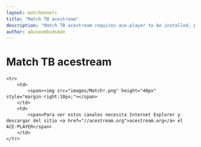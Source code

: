 ```yaml
---
layout: matchannels
title: "Match TB acestream"
description: "Match TB acestream requires ace-player to be installed, para ver la señal de Match TB acestream necesita descargar ace-player del sitio http://acestream.org"
author: abuseombudsman
---
```

# Match TB acestream
<html>
<head>
	
	<tr>
		<td>
			<span><img src="images/Match!.png" height="40px" style="margin-right:10px;"></span>
		</td>
		<td>
			<span>Para ver estos canales necesita Internet Explorer y descargar del sitio <a href="//acestream.org">acestream.org</a> el ACE-PLAYER</span>
		</td>
	</tr>
	
<body>
	<script type="text/javascript">
		<!--//--><![CDATA[// ><!--

		function init() {
			var useInternalControls = true;
    
			var controls = new TorrentStream.Controls("tsplayer", {
					style: useInternalControls ? "internal" : "ts-black",
					debug: true
			});
    
			try {
					var player = new TorrentStream.Player(controls.getPluginContainer(), {
					debug: true,
					useInternalControls: useInternalControls,
					bgColor: "#000000",
					fontColor: "#ffffff",
					onLoad: function() {
						this.registerEventHandler(controls);
						controls.attachPlayer(this);
						try {
							var p = this;
							this.loadPlayer("3699f99c3ee25a5956c7f3c2cc2c3fe8f9c82681", {autoplay: true});
						}
						catch(e) {
						console.log("init: " + e);
						}
					}
			});
		}
		catch(e) {
			controls.onSystemMessage(e);
		}
	} 

	//--><!]]>
	</script>
	<div id="aceplayer">
		<object id="plugin" classid="clsid:79690976-ED6E-403c-BBBA-F8928B5EDE17">
			<param name="width" value="800px" />
			<param name="height" value="450px" />
			<param name="fullscreencontrols" value="true" />
			<param name="fscontrolsenable" value="true" />
			<param name="fscontrols" value="default" />
			<param name="nofscontrolsenable" value="true" />
			<param name="nofscontrols" value="default" />
			<param name="nofscontrolsheight" value="36" />
			<param name="loopable" value="false" /> 
			<param name="autoplay" value="true" />
		</object>
		
		<script type="text/javascript">
			var plugin = document.getElementById("plugin");
			// load by the content id
			plugin.playlistLoadAsyncPlayer("3699f99c3ee25a5956c7f3c2cc2c3fe8f9c82681");
		</script>
	</div>
</body>
<html>